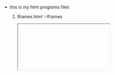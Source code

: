 * this is my html programs files
  1. Iframes.html :-Iframes
       <iframe>: Embeds an external webpage (e.g., Wikipedia). Attributes like width, height, and title are used for layout and accessibility.
  2. basic-structure.html :-
        <meta charset="UTF-8">: Specifies the character encoding as UTF-8, which supports most characters and symbols.
        <meta name="viewport" content="width=device-width, initial-scale=1.0">: Ensures the page scales properly on different devices for responsive design.
        <title>: Sets the title of the webpage, which appears on the browser tab.
        <link rel="icon">: Adds a favicon (small icon) to the browser tab.
        <style>: Contains CSS rules for styling, like setting the font family and a .highlight class.

  3. bts3.png :- this i s a one image file.
  4. color.html :-Colors: Inline styling color: blue; is applied to change text color.
  5. div.html :-Layout Elements
              <div>: Used as a container with an id (unique identifier) and class (reusable styles).
              Class Styling: Demonstrated with the .highlight class that sets a yellow background.
  6. form.html :-Forms
                <form>: A section to collect user input.
                Attributes like action and method -POST for secure data.
                Input Fields:
                type="text" for names.
                type="email" ensures a valid email format.
                type="password" hides characters.
                type="color" for color selection.
                placeholder provides hints inside input boxes.
  7. formating.html :-Formatting Tags: Shows bold -<b>, italic - <i>, and underlined - <u> text.
  8. heading.html  :- Headings <h1> to <h3> Create titles and subtitles in decreasing order of importance.
  9. image.html :-Images <img>:
                  src: Source of the image.
                  alt: Descriptive text for accessibility and fallback.
                  width and height: Dimensions of the image.
  10. link.html :-Links <a>:
                  href: The URL for navigation.
                  target="_blank": Opens the link in a new tab.
                  title: Tooltip shown on hover.
  11. list.html :-Lists
                  Ordered List <ol>: Displays numbered items.
                  Unordered List <ul>: Displays bullet points.
  12. paragraph.html :-Paragraphs <p>: Used to write text. Demonstrates inline styles (e.g., color: red;) for changing appearance.
  13. quotations.html :-Blockquotes <blockquote>: Adds quoted text with optional citation.
  14. table.html :-ables
                  Table Structure:
                  <table> The main container.
                  <thead> Header row with <th> table headers.
                  <tbody> Body rows with <tr> -table rows and <td> table data.
